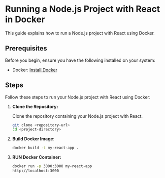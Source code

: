 # Running a Node.js Project with React in Docker

This guide explains how to run a Node.js project with React using Docker.

## Prerequisites

Before you begin, ensure you have the following installed on your system:

- Docker: [Install Docker](https://docs.docker.com/get-docker/)

## Steps

Follow these steps to run your Node.js project with React using Docker:

1. **Clone the Repository:**

   Clone the repository containing your Node.js project with React.

    ```bash
    git clone <repository-url>
    cd <project-directory>
    ```

2. **Build Docker Image:**

    ```bash
    docker build -t my-react-app .
    ```

3. **RUN Docker Container:**

    ```bash
    docker run -p 3000:3000 my-react-app
    http://localhost:3000
    ```
